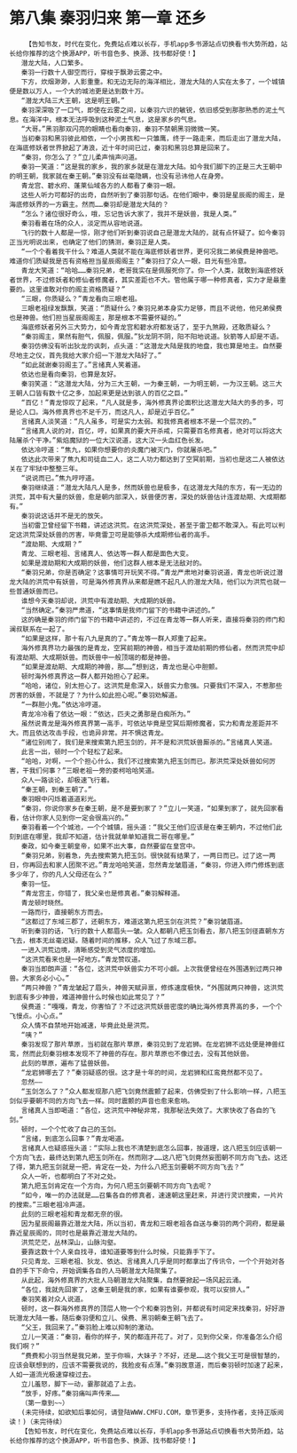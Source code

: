 # 第八集 秦羽归来 第一章 还乡
        【告知书友，时代在变化，免费站点难以长存，手机app多书源站点切换看书大势所趋，站长给你推荐的这个换源APP，听书音色多、换源、找书都好使！】
       潜龙大陆，人口繁多。
       秦羽一行数十人御空而行，穿梭于飘渺云雾之中。
       下方，炊烟渺渺，人影重重。和无边无际的海洋相比，潜龙大陆的人实在太多了，一个城镇便是数以万人，一个大的城池更是达到数十万。
       “潜龙大陆三大王朝，这是明王朝。”
       秦羽深深吸了一口气，即使在云雾之间，以秦羽六识的敏锐，依旧感受到那那熟悉的泥土气息。在海洋中，根本无法呼吸到这种泥土气息，这是家乡的气息。
       “大哥。”黑羽那双闪亮的眼睛也看向秦羽，秦羽不禁朝黑羽微微一笑。
       当初秦羽和黑羽彼此相依，一个小男孩和一只雏鹰，终于一路走来，而后走出了潜龙大陆，在海底修妖者世界掀起了涛浪，近十年时间已过，秦羽和黑羽总算是回来了。
       “秦羽，你怎么了？”立儿柔声悄声问道。
       秦羽一笑道：“这是我的家乡，我的家乡就是在潜龙大陆。如今我们脚下的正是三大王朝中的明王朝，我家就在秦王朝。”秦羽没有丝毫隐瞒，也没有忌讳他人在身旁。
       青龙宫、碧水府、蓬莱仙域各方的人都看了秦羽一眼。
       这些人听力可都好的出奇，自然听到了秦羽那句话。在他们眼中，秦羽是星辰阁的阁主，是海底修妖界的一方霸主。然而……秦羽却是潜龙大陆的？
       “怎么？诸位很好奇么，哦，忘记告诉大家了，我并不是妖兽，我是人类。”
       秦羽看着在场的众人，淡定而从容地说道。
       飞行的数十人都是一惊，刚才他们听到秦羽说自己是潜龙大陆的，就有点怀疑了。如今秦羽正当光明说出来，也确定了他们的猜测，秦羽正是人类。
       “一个个看着我干什么？难道人类就不能在海底修妖者世界，更何况我二弟侯费是神兽吧。难道你们质疑我是否有资格担当星辰阁阁主？”秦羽扫了众人一眼，目光有些冷意。
       青龙大笑道：“哈哈……秦羽兄弟，老哥我实在是佩服死你了。你一个人类，就敢到海底修妖者世界，不过修妖者和修仙者修魔者，其实差距也不大。管他属于哪一种修真者，实力才是最重要的。这里谁敢对你的阁主资格质疑？”
       “三眼，你质疑么？”青龙看向三眼老祖。
       三眼老祖绿发飘飘，笑道：“质疑什么？秦羽兄弟本身实力足够，而且不说他，他兄弟侯费也是神兽。他们担当星辰阁阁主，那是根本不需要怀疑的。”
       海底修妖者另外三大势力，如今青龙宫和碧水府都发话了，至于九煞殿，还敢质疑么？
       “秦羽阁主，果然有胆气，佩服，佩服。”狄龙阴不阴，阳不阳地说道。狄箭等人却是不语。
       秦羽仿佛没有听出狄龙的讽刺，点头道：“这潜龙大陆是我的地盘，我也算是地主。自然要尽地主之仪，首先我给大家介绍一下潜龙大陆好了。”
       “如此就谢秦羽阁主了。”言绪真人笑着道。
       依达也是看向秦羽，也算是友好。
       秦羽笑道：“这潜龙大陆，分为三大王朝，一为秦王朝，一为明王朝，一为汉王朝。这三大王朝人口皆有数十亿之多，加起来更是达到骇人的百亿之巨。”
       “百亿！”青龙惊叹了起来，“凡人就是多，海外修真界论面积比这潜龙大陆大的多的多，可是论人口。海外修真界也不足千万，而这凡人，却是近乎百亿。”
       言绪真人淡笑道：“凡人虽多，可是实力太弱。和我修真者根本不是一个层次的。”
       “言绪真人说的对，百亿，哼，如果真的要大开杀戒，只需要百名修真者，绝对可以将这大陆屠杀个干净。”紫焰魔狱的一位大汉说道，这大汉一头血红色长发。
       依达冷哼道：“焦九，如果你想要你的炎魔门被灭门，你就屠杀吧。”
       依达此次带来了焦九和司徒血二人，这二人功力都达到了空冥前期，当初也是这二人被依达关在了牢狱中整整三年。
       “说说而已。”焦九哼哼道。
       秦羽继续道：“潜龙大陆凡人是多，然而妖兽也是极多，在这潜龙大陆的东方，有一无边的洪荒，其中有大量的妖兽，愈是朝内部深入，妖兽便厉害，深处的妖兽估计连渡劫期、大成期都有。”
       秦羽说这话并不是无的放矢。
       当初雷卫曾经留下书籍，讲述这洪荒。在这洪荒深处，甚至于雷卫都不敢深入。有此可以判定这洪荒深处妖兽的厉害，毕竟雷卫可是能够杀大成期修仙者的高手。
       “渡劫期、大成期？”
       青龙、三眼老祖、言绪真人、依达等一群人都是面色大变。
       如果是渡劫期和大成期的妖兽，他们这群人根本是无法敌对的。
       “秦羽兄弟，你是否确定？这事情可开玩笑不得。”青龙严肃地对秦羽说道，青龙也听说过潜龙大陆的洪荒中有妖兽，可是海外修真界从来都是瞧不起凡人的潜龙大陆，他们以为洪荒也就一些普通妖兽而已。
       谁想今天秦羽却说，洪荒中有渡劫期、大成期的妖兽。
       “当然确定。”秦羽严肃道，“这事情是我师门留下的书籍中讲述的。”
       这的确是秦羽的师门留下的书籍中讲述的，不过在青龙等一群人听来，直接将秦羽的师门和澜叔联系在一起了。
       “如果是这样，那十有八九是真的了。”青龙等一群人郑重了起来。
       海外修真界功力最强的是青龙，空冥前期的神兽，相当于渡劫前期的修仙者。然而洪荒中却有渡劫期、大成期妖兽。而妖兽中一般顶端的都是神兽。
       “如果是渡劫期、大成期的神兽，那……”想到这，青龙也是心中胆颤。
       顿时海外修真界这一群人都开始担心了起来。
       “哈哈，诸位，别太担心了。这洪荒是愈深入，妖兽实力愈强。只要我们不深入，不惹那些厉害的妖兽，不就是了？为什么如此担心呢。”秦羽劝解道。
       “一群胆小鬼。”依达冷哼道。
       青龙冷冷看了依达一眼：“依达，匹夫之勇那是白痴所为。”
       虽然说青龙是海外修真界第一高手，可依达毕竟是空冥后期修魔者，实力和青龙差距并不大。而且依达攻击手段，也诡异非常。并不惧这青龙。
       “诸位别闹了，我们是来搜索第九把玉剑的，并不是和洪荒妖兽厮杀的。”言绪真人笑道。
       此言一出，顿时一个个轻松了起来。
       “哈哈，对啊，一个个担心什么，我们不过搜索第九把玉剑而已。那洪荒深处妖兽如何厉害，干我们何事？”三眼老祖一旁的娄柯哈哈笑道。
       众人一路谈论，却极速飞行着。
       “秦王朝，到秦王朝了。”
       秦羽眼中闪烁着道道彩光。
       “秦羽，你说你家乡在秦王朝，是不是要到家了？”立儿一笑道，“如果到家了，就先回家看看，估计你家人见到你一定会很高兴的。”
       秦羽看着一个个城池，一个个城镇，摇头道：“我父王他们应该是在秦王朝内，不过他们此刻到底在哪里，我却不知道，估计我就单单知道我二哥在哪里。”
       秦政，如今秦王朝皇帝，如果不出大事，自然要留在皇宫中。
       “秦羽兄弟，别着急，先去搜索第九把玉剑。很快就有结果了，一两日而已。过了这一两日，你再回去和家人团聚不迟。”青龙哈哈笑道，忽然青龙皱眉道，“秦羽，你进入师门修炼到底多少年了，你的凡人父母还在么？”
       秦羽一怔。
       “青龙宫主，你错了，我父亲也是修真者。”秦羽解释道。
       青龙顿时晓然。
       一路而行，直接朝东方而去。
       “这都过了东域三郡了，还朝东方，难道这第九把玉剑在洪荒？”秦羽皱眉道。
       听到秦羽的话，飞行的数十人都眉头一皱。众人都朝八把玉剑看去，那八把玉剑径直朝东方飞去，根本无丝毫迟疑。随着时间的推移，众人飞过了东域三郡。
       一进入洪荒边境，清晰感受到灵气浓度的增加。
       “这洪荒看来也是一好地方。”青龙赞叹道。
       秦羽当即朗声道：“各位，这洪荒中妖兽实力不可小觑。上次我便曾经在外围遇到过两只神兽。大家务必小心。”
       “两只神兽？”青龙皱起了眉头，神兽天赋异禀，修炼速度极快，“外围就两只神兽，这洪荒到底有多少神兽，难道神兽什么时候也如此常见了？”
       侯费道：“嘎嘎，青龙，你害怕了？不过这洪荒妖兽密度的确比海外修真界高的多，一个个飞慢点。小心点。”
       众人情不自禁地开始减速，毕竟此处是洪荒。
       “咦？”
       秦羽发现了那片草原，当初就在那片草原，秦羽见到了龙岩狮。在龙岩狮不远处便是神兽红鸾，然而此刻秦羽根本发现不了神兽的存在。那片草原也不像过去，没有其他妖兽。
       此刻的草原，遍布了猛兽妖兽。
       “龙岩狮哪去了？”秦羽疑惑的很。这才是十年的时间，龙岩狮和红鸾竟然都不见了。
       忽然——
       “玉剑怎么了？”众人都发现那八把飞剑竟然震颤了起来，仿佛受到了什么影响一样，八把玉剑似乎要朝不同的方向飞去一样。同时震颤的声音也愈来愈响。
       言绪真人当即喝道：“各位，这洪荒中神秘非常，我那秘法失效了。大家快收了各自的飞剑。”
       顿时，一个个忙收了自己的玉剑。
       “言绪，到底怎么回事？”青龙喝道。
       言绪真人也疑惑摇头道：“实际上我也不清楚到底怎么回事，按道理，这八把玉剑应该朝一个方向飞去，最终达到第九把玉剑所在。然而刚才……这八把飞剑竟然妄图朝不同方向飞去。这还了得，第九把玉剑就是一把，肯定在一处，为什么八把玉剑要朝不同方向飞去？”
       众人一听，也都明白了不对之处。
       第九把玉剑肯定在一个方向，为何八把玉剑要朝不同方向飞去呢？
       “如今，唯一的办法就是……召集各自的修真者，速速朝这里赶来，并进行灵识搜索，一片片的搜索。”三眼老祖冷声道。
       此刻的三眼老祖和青龙都无奈的很。
       因为星辰阁最靠近潜龙大陆，所以当初，青龙和三眼老祖各自送与秦羽的两个洞府，都是最靠近星辰阁的，同时也是最靠近潜龙大陆的。
       洪荒茫茫，丛林深山，山脉沟壑。
       要靠这数十个人亲自找寻，谁知道要等到什么时候，只能靠手下了。
       只见青龙、三眼老祖、狄龙、依达、言绪真人几乎是同时都拿出了传讯令，一个个开始对各自的手下下命令，开始调集各自的人马朝潜龙大陆聚集了。
       从此起，海外修真界的大批人马朝潜龙大陆聚集，自然要掀起一场风起云涌。
       “各位，我就先回家了，这秦王朝是我的家，如果有谁要参观，我可以安排人。”
       秦羽笑着对众人说道。
       顿时，这一群海外修真界的顶层人物一个个和秦羽告别，并都说有时间定来找秦羽，好好游玩潜龙大陆一番。随后秦羽便和立儿、侯费、黑羽朝秦王朝飞去了。
       “父王，我回来了。”秦羽脸上难以抑制的激动。
       立儿一笑道：“秦羽，看你的样子，笑的都连开花了。对了，见到你父亲，你准备怎么介绍我们啊？”
       “费费和小羽当然是我兄弟，至于你嘛，大妹子？不好，还是……这个我父王可是很智慧的，应该会联想到的，应该不需要我说的，我脸皮有点薄。”秦羽故意道，而后秦羽顿时加速了起来，人如一道流光极速穿梭过去。
       立儿羞怒，脚下一动，霎那就追了上去。
       “放手，好疼。”秦羽痛叫声传来……
       （第一章到~~）
       (未完待续，如欲知后事如何，请登陆WWW.CMFU.COM，章节更多，支持作者，支持正版阅读！)（未完待续）
       【告知书友，时代在变化，免费站点难以长存，手机app多书源站点切换看书大势所趋，站长给你推荐的这个换源APP，听书音色多、换源、找书都好使！】